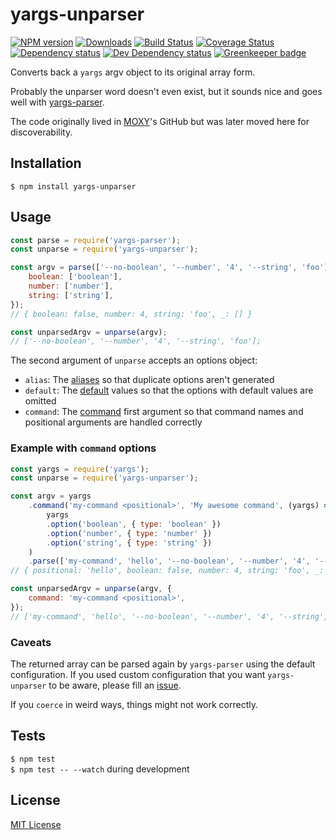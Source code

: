 # yargs-unparser

[![NPM version][npm-image]][npm-url] [![Downloads][downloads-image]][npm-url] [![Build Status][travis-image]][travis-url] [![Coverage Status][codecov-image]][codecov-url] [![Dependency status][david-dm-image]][david-dm-url] [![Dev Dependency status][david-dm-dev-image]][david-dm-dev-url] [![Greenkeeper badge][greenkeeper-image]][greenkeeper-url]

[npm-url]:https://npmjs.org/package/yargs-unparser
[npm-image]:http://img.shields.io/npm/v/yargs-unparser.svg
[downloads-image]:http://img.shields.io/npm/dm/yargs-unparser.svg
[travis-url]:https://travis-ci.org/yargs/yargs-unparser
[travis-image]:http://img.shields.io/travis/yargs/yargs-unparser/master.svg
[codecov-url]:https://codecov.io/gh/yargs/yargs-unparser
[codecov-image]:https://img.shields.io/codecov/c/github/yargs/yargs-unparser/master.svg
[david-dm-url]:https://david-dm.org/yargs/yargs-unparser
[david-dm-image]:https://img.shields.io/david/yargs/yargs-unparser.svg
[david-dm-dev-url]:https://david-dm.org/yargs/yargs-unparser?type=dev
[david-dm-dev-image]:https://img.shields.io/david/dev/yargs/yargs-unparser.svg
[greenkeeper-image]:https://badges.greenkeeper.io/yargs/yargs-unparser.svg
[greenkeeper-url]:https://greenkeeper.io

Converts back a `yargs` argv object to its original array form.

Probably the unparser word doesn't even exist, but it sounds nice and goes well with [yargs-parser](https://github.com/yargs/yargs-parser).

The code originally lived in [MOXY](https://github.com/moxystudio)'s GitHub but was later moved here for discoverability.


## Installation

`$ npm install yargs-unparser`


## Usage

```js
const parse = require('yargs-parser');
const unparse = require('yargs-unparser');

const argv = parse(['--no-boolean', '--number', '4', '--string', 'foo'], {
    boolean: ['boolean'],
    number: ['number'],
    string: ['string'],
});
// { boolean: false, number: 4, string: 'foo', _: [] }

const unparsedArgv = unparse(argv);
// ['--no-boolean', '--number', '4', '--string', 'foo'];
```

The second argument of `unparse` accepts an options object:

- `alias`: The [aliases](https://github.com/yargs/yargs-parser#requireyargs-parserargs-opts) so that duplicate options aren't generated
- `default`: The [default](https://github.com/yargs/yargs-parser#requireyargs-parserargs-opts) values so that the options with default values are omitted
- `command`: The [command](https://github.com/yargs/yargs/blob/master/docs/advanced.md#commands) first argument so that command names and positional arguments are handled correctly

### Example with `command` options

```js
const yargs = require('yargs');
const unparse = require('yargs-unparser');

const argv = yargs
    .command('my-command <positional>', 'My awesome command', (yargs) =>
        yargs
        .option('boolean', { type: 'boolean' })
        .option('number', { type: 'number' })
        .option('string', { type: 'string' })
    )
    .parse(['my-command', 'hello', '--no-boolean', '--number', '4', '--string', 'foo']);
// { positional: 'hello', boolean: false, number: 4, string: 'foo', _: ['my-command'] }

const unparsedArgv = unparse(argv, {
    command: 'my-command <positional>',
});
// ['my-command', 'hello', '--no-boolean', '--number', '4', '--string', 'foo'];
```

### Caveats

The returned array can be parsed again by `yargs-parser` using the default configuration. If you used custom configuration that you want `yargs-unparser` to be aware, please fill an [issue](https://github.com/yargs/yargs-unparser/issues).

If you `coerce` in weird ways, things might not work correctly.


## Tests

`$ npm test`   
`$ npm test -- --watch` during development


## License

[MIT License](http://opensource.org/licenses/MIT)
